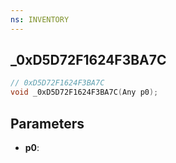 ```yaml
---
ns: INVENTORY
---
```

## _0xD5D72F1624F3BA7C

```c
// 0xD5D72F1624F3BA7C
void _0xD5D72F1624F3BA7C(Any p0);
```

## Parameters
* **p0**:
